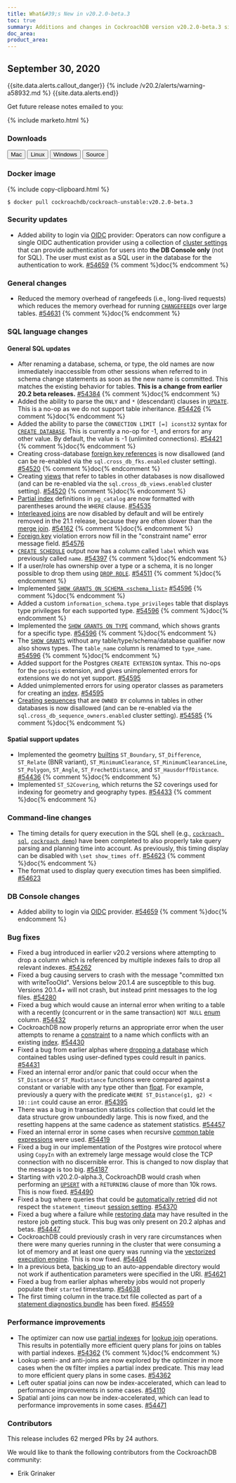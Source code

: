 ```yaml
---
title: What&#39;s New in v20.2.0-beta.3
toc: true
summary: Additions and changes in CockroachDB version v20.2.0-beta.3 since version v20.2.0-beta.2
doc_area: 
product_area: 
---
```


## September 30, 2020

{{site.data.alerts.callout_danger}}
{% include /v20.2/alerts/warning-a58932.md %}
{{site.data.alerts.end}}

Get future release notes emailed to you:

{% include marketo.html %}

### Downloads

<div id="os-tabs" class="clearfix os-tabs_button-outline-primary">
    <a href="https://binaries.cockroachdb.com/cockroach-v20.2.0-beta.3.darwin-10.9-amd64.tgz"><button id="mac" data-eventcategory="mac-binary-release-notes">Mac</button></a>
    <a href="https://binaries.cockroachdb.com/cockroach-v20.2.0-beta.3.linux-amd64.tgz"><button id="linux" data-eventcategory="linux-binary-release-notes">Linux</button></a>
    <a href="https://binaries.cockroachdb.com/cockroach-v20.2.0-beta.3.windows-6.2-amd64.zip"><button id="windows" data-eventcategory="windows-binary-release-notes">Windows</button></a>
    <a href="https://binaries.cockroachdb.com/cockroach-v20.2.0-beta.3.src.tgz"><button id="source" data-eventcategory="source-release-notes">Source</button></a>
</div>

### Docker image

{% include copy-clipboard.html %}
~~~ shell
$ docker pull cockroachdb/cockroach-unstable:v20.2.0-beta.3
~~~

### Security updates

- Added ability to login via [OIDC](https://openid.net/connect/) provider: Operators can now configure a single OIDC authentication provider using a collection of [cluster settings](../v20.2/cluster-settings.html) that can provide authentication for users into **the DB Console only** (not for SQL). The user must exist as a SQL user in the database for the authentication to work. [#54659][#54659] {% comment %}doc{% endcomment %}

### General changes

- Reduced the memory overhead of rangefeeds (i.e., long-lived requests) which reduces the memory overhead for running [`CHANGEFEED`](https://www.cockroachlabs.com/docs/v20.2/stream-data-out-of-cockroachdb-using-changefeeds.html)s over large tables. [#54631][#54631] {% comment %}doc{% endcomment %}

### SQL language changes

#### General SQL updates

- After renaming a database, schema, or type, the old names are now immediately inaccessible from other sessions when referred to in schema change statements as soon as the new name is committed. This matches the existing behavior for tables. **This is a change from earlier 20.2 beta releases.** [#54384][#54384] {% comment %}doc{% endcomment %}
- Added the ability to parse the `ONLY` and `*` (descendant) clauses in [`UPDATE`](../v20.2/update.html). This is a no-op as we do not support table inheritance. [#54426][#54426] {% comment %}doc{% endcomment %}
- Added the ability to parse the `CONNECTION LIMIT [=] iconst32` syntax for [`CREATE DATABASE`](../v20.2/create-database.html). This is currently a no-op for -1, and errors for any other value.  By default, the value is -1 (unlimited connections). [#54421][#54421] {% comment %}doc{% endcomment %}
- Creating cross-database [foreign key references](../v20.2/foreign-key.html) is now disallowed (and can be re-enabled via the `sql.cross_db_fks.enabled` cluster setting). [#54520][#54520] {% comment %}doc{% endcomment %}
- Creating [views](../v20.2/views.html) that refer to tables in other databases is now disallowed (and can be re-enabled via the `sql.cross_db_views.enabled` cluster setting). [#54520][#54520] {% comment %}doc{% endcomment %}
- [Partial index](../v20.2/partial-indexes.html) definitions in `pg_catalog` are now formatted with parentheses around the `WHERE` clause. [#54535][#54535]
- [Interleaved joins](../v20.2/interleave-in-parent.html) are now disabled by default and will be entirely removed in the 21.1 release, because they are often slower than the [merge join](../v20.2/joins.html#merge-joins). [#54162][#54162] {% comment %}doc{% endcomment %}
- [Foreign key](../v20.2/foreign-key.html) violation errors now fill in the "constraint name" error message field. [#54576][#54576]
- [`CREATE SCHEDULE`](../v20.2/create-schedule-for-backup.html) output now has a column called `label` which was previously called `name`. [#54397][#54397] {% comment %}doc{% endcomment %}
- If a user/role has ownership over a type or a schema, it is no longer possible to drop them using [`DROP ROLE`](../v20.2/drop-role.html). [#54511][#54511] {% comment %}doc{% endcomment %}
- Implemented [`SHOW GRANTS ON SCHEMA <schema_list>`](../v20.2/show-grants.html) [#54596][#54596] {% comment %}doc{% endcomment %}
- Added a custom `information_schema.type_privileges` table that displays type privileges for each supported type. [#54596][#54596] {% comment %}doc{% endcomment %}
- Implemented the [`SHOW GRANTS ON TYPE`](../v20.2/show-grants.html) command, which shows grants for a specific type. [#54596][#54596] {% comment %}doc{% endcomment %}
- The [`SHOW GRANTS`](../v20.2/show-grants.html) without any table/type/schema/database qualifier now also shows types. The `table_name` column is renamed to `type_name`. [#54596][#54596] {% comment %}doc{% endcomment %}
- Added support for the Postgres `CREATE EXTENSION` syntax. This no-ops for the `postgis` extension, and gives unimplemented errors for extensions we do not yet support. [#54595][#54595]
- Added unimplemented errors for using operator classes as parameters for creating an [index](../v20.2/indexes.html). [#54595][#54595]
- [Creating sequences](../v20.2/create-sequence.html) that are `OWNED BY` columns in tables in other databases is now disallowed (and can be re-enabled via the `sql.cross_db_sequence_owners.enabled` cluster setting). [#54585][#54585] {% comment %}doc{% endcomment %}

#### Spatial support updates

- Implemented the geometry [builtins](../v20.2/functions-and-operators.html) `ST_Boundary`, `ST_Difference`, `ST_Relate` (BNR variant), `ST_MinimumClearance`, `ST_MinimumClearanceLine`, `ST_Polygon`, `ST_Angle`, `ST_FrechetDistance`, and `ST_HausdorffDistance`. [#54436][#54436] {% comment %}doc{% endcomment %}
- Implemented `ST_S2Covering`, which returns the S2 coverings used for indexing for geometry and geography types. [#54433][#54433] {% comment %}doc{% endcomment %}

### Command-line changes

- The timing details for query execution in the SQL shell (e.g., [`cockroach sql`](../v20.2/cockroach-sql.html), [`cockroach demo`](../v20.2/cockroach-sql.html)) have been completed to also properly take query parsing and planning time into account. As previously, this timing display can be disabled with `\set show_times off`. [#54623][#54623] {% comment %}doc{% endcomment %}
- The format used to display query execution times has been simplified. [#54623][#54623]

### DB Console changes

- Added ability to login via [OIDC](https://openid.net/connect/) provider. [#54659][#54659] {% comment %}doc{% endcomment %}

### Bug fixes

- Fixed a bug introduced in earlier v20.2 versions where attempting to drop a column which is referenced by multiple indexes fails to drop all relevant indexes. [#54262][#54262]
- Fixed a bug causing servers to crash with the message "committed txn with writeTooOld". Versions below 20.1.4 are susceptible to this bug. Versions 20.1.4+ will not crash, but instead print messages to the log files. [#54280][#54280]
- Fixed a bug which would cause an internal error when writing to a table with a recently (concurrent or in the same transaction) `NOT NULL` [enum](../v20.2/enum.html) column. [#54432][#54432]
- CockroachDB now properly returns an appropriate error when the user attempts to rename a [constraint](../v20.2/constraints.html) to a name which conflicts with an existing [index](../v20.2/indexes.html). [#54430][#54430]
- Fixed a bug from earlier alphas where [dropping a database](../v20.2/drop-database.html) which contained tables using user-defined types could result in panics. [#54431][#54431]
- Fixed an internal error and/or panic that could occur when the `ST_Distance` or `ST_MaxDistance` functions were compared against a constant or variable with any type other than [float](../v20.2/float.html). For example, previously a query with the predicate `WHERE ST_Distance(g1, g2) < 10::int` could cause an error. [#54395][#54395]
- There was a bug in transaction statistics collection that could let the data structure grow unboundedly large. This is now fixed, and the resetting happens at the same cadence as statement statistics. [#54457][#54457]
- Fixed an internal error in some cases when recursive [common table expressions](../v20.2/common-table-expressions.html) were used. [#54419][#54419]
- Fixed a bug in our implementation of the Postgres wire protocol where using `CopyIn` with an extremely large message would close the TCP connection with no discernible error. This is changed to now display that the message is too big. [#54187][#54187]
- Starting with v20.2.0-alpha.3, CockroachDB would crash when performing an [`UPSERT`](../v20.2/upsert.html) with a `RETURNING` clause of more than 10k rows. This is now fixed. [#54490][#54490]
- Fixed a bug where queries that could be [automatically retried](../v20.2/transactions.html#automatic-retries) did not respect the `statement_timeout` [session setting](../v20.2/set-vars.html). [#54370][#54370]
- Fixed a bug where a failure while [restoring data](../v20.2/restore.html) may have resulted in the restore job getting stuck. This bug was only present on 20.2 alphas and betas. [#54447][#54447]
- CockroachDB could previously crash in very rare circumstances when there were many queries running in the cluster that were consuming a lot of memory and at least one query was running via the [vectorized execution engine](../v20.2/vectorized-execution.html). This is now fixed. [#54404][#54404]
- In a previous beta, [backing up](../v20.2/backup.html) to an auto-appendable directory would not work if authentication parameters were specified in the URI. [#54621][#54621]
- Fixed a bug from earlier alphas whereby jobs would not properly populate their `started` timestamp. [#54638][#54638]
- The first timing column in the trace.txt file collected as part of a [statement diagnostics bundle](../v20.2/explain-analyze.html#debug-option) has been fixed. [#54559][#54559]

### Performance improvements

- The optimizer can now use [partial indexes](../v20.2/partial-indexes.html) for [lookup join](../v20.2/joins.html#lookup-joins) operations. This results in potentially more efficient query plans for joins on tables with partial indexes. [#54362][#54362] {% comment %}doc{% endcomment %}
- Lookup semi- and anti-joins are now explored by the optimizer in more cases when the `ON` filter implies a partial index predicate. This may lead to more efficient query plans in some cases. [#54362][#54362]
- Left outer spatial joins can now be index-accelerated, which can lead to performance improvements in some cases. [#54110][#54110]
- Spatial anti joins can now be index-accelerated, which can lead to performance improvements in some cases. [#54471][#54471]

### Contributors

This release includes 62 merged PRs by 24 authors.

We would like to thank the following contributors from the CockroachDB community:

- Erik Grinaker

[#54110]: https://github.com/cockroachdb/cockroach/pull/54110
[#54162]: https://github.com/cockroachdb/cockroach/pull/54162
[#54187]: https://github.com/cockroachdb/cockroach/pull/54187
[#54257]: https://github.com/cockroachdb/cockroach/pull/54257
[#54262]: https://github.com/cockroachdb/cockroach/pull/54262
[#54280]: https://github.com/cockroachdb/cockroach/pull/54280
[#54361]: https://github.com/cockroachdb/cockroach/pull/54361
[#54362]: https://github.com/cockroachdb/cockroach/pull/54362
[#54370]: https://github.com/cockroachdb/cockroach/pull/54370
[#54379]: https://github.com/cockroachdb/cockroach/pull/54379
[#54384]: https://github.com/cockroachdb/cockroach/pull/54384
[#54395]: https://github.com/cockroachdb/cockroach/pull/54395
[#54397]: https://github.com/cockroachdb/cockroach/pull/54397
[#54404]: https://github.com/cockroachdb/cockroach/pull/54404
[#54419]: https://github.com/cockroachdb/cockroach/pull/54419
[#54421]: https://github.com/cockroachdb/cockroach/pull/54421
[#54426]: https://github.com/cockroachdb/cockroach/pull/54426
[#54430]: https://github.com/cockroachdb/cockroach/pull/54430
[#54431]: https://github.com/cockroachdb/cockroach/pull/54431
[#54432]: https://github.com/cockroachdb/cockroach/pull/54432
[#54433]: https://github.com/cockroachdb/cockroach/pull/54433
[#54436]: https://github.com/cockroachdb/cockroach/pull/54436
[#54447]: https://github.com/cockroachdb/cockroach/pull/54447
[#54457]: https://github.com/cockroachdb/cockroach/pull/54457
[#54471]: https://github.com/cockroachdb/cockroach/pull/54471
[#54490]: https://github.com/cockroachdb/cockroach/pull/54490
[#54511]: https://github.com/cockroachdb/cockroach/pull/54511
[#54520]: https://github.com/cockroachdb/cockroach/pull/54520
[#54535]: https://github.com/cockroachdb/cockroach/pull/54535
[#54559]: https://github.com/cockroachdb/cockroach/pull/54559
[#54571]: https://github.com/cockroachdb/cockroach/pull/54571
[#54576]: https://github.com/cockroachdb/cockroach/pull/54576
[#54585]: https://github.com/cockroachdb/cockroach/pull/54585
[#54595]: https://github.com/cockroachdb/cockroach/pull/54595
[#54596]: https://github.com/cockroachdb/cockroach/pull/54596
[#54621]: https://github.com/cockroachdb/cockroach/pull/54621
[#54623]: https://github.com/cockroachdb/cockroach/pull/54623
[#54631]: https://github.com/cockroachdb/cockroach/pull/54631
[#54638]: https://github.com/cockroachdb/cockroach/pull/54638
[#54659]: https://github.com/cockroachdb/cockroach/pull/54659
[0331caff9]: https://github.com/cockroachdb/cockroach/commit/0331caff9
[38a5474c7]: https://github.com/cockroachdb/cockroach/commit/38a5474c7
[4b18d340a]: https://github.com/cockroachdb/cockroach/commit/4b18d340a
[7509e36c4]: https://github.com/cockroachdb/cockroach/commit/7509e36c4
[a663be0db]: https://github.com/cockroachdb/cockroach/commit/a663be0db
[c99f5ff27]: https://github.com/cockroachdb/cockroach/commit/c99f5ff27

